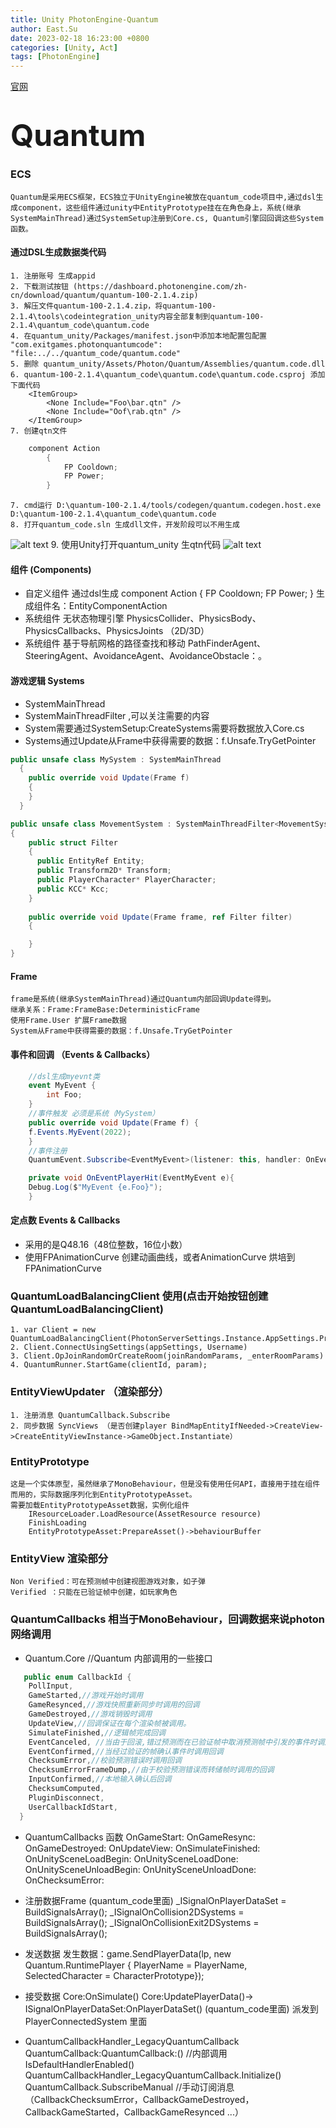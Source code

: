 ```yaml
---
title: Unity PhotonEngine-Quantum
author: East.Su
date: 2023-02-18 16:23:00 +0800
categories: [Unity, Act]
tags: [PhotonEngine]
---
```


 [官网](https://dashboard.photonengine.com/zh-cn)
 
# <font size=40>Quantum</font>

### ECS
	Quantum是采用ECS框架，ECS独立于UnityEngine被放在quantum_code项目中,通过dsl生成component，这些组件通过unity中EntityPrototype挂在在角色身上，系统(继承SystemMainThread)通过SystemSetup注册到Core.cs, Quantum引擎回回调这些System函数。
#### 通过DSL生成数据类代码
	1. 注册账号 生成appid
	2. 下载测试按钮 (https://dashboard.photonengine.com/zh-cn/download/quantum/quantum-100-2.1.4.zip)
	3. 解压文件quantum-100-2.1.4.zip，将quantum-100-2.1.4\tools\codeintegration_unity内容全部复制到quantum-100-2.1.4\quantum_code\quantum.code
	4. 在quantum_unity/Packages/manifest.json中添加本地配置包配置 "com.exitgames.photonquantumcode": "file:../../quantum_code/quantum.code"
	5. 删除 quantum_unity/Assets/Photon/Quantum/Assemblies/quantum.code.dll
	6. quantum-100-2.1.4\quantum_code\quantum.code\quantum.code.csproj 添加下面代码
		<ItemGroup>
			<None Include="Foo\bar.qtn" />
			<None Include="Oof\rab.qtn" />
		</ItemGroup>
	7. 创建qtn文件
```c#
	component Action
		{
			FP Cooldown;
			FP Power;
		}
```
	7. cmd运行 D:\quantum-100-2.1.4/tools/codegen/quantum.codegen.host.exe D:\quantum-100-2.1.4\quantum_code\quantum.code 
	8. 打开quantum_code.sln 生成dll文件，开发阶段可以不用生成
![alt text](/assets/image-8.png)
	9. 使用Unity打开quantum_unity 生qtn代码
![alt text](/assets/image-6.png)

#### 组件 (Components)
+ 自定义组件 通过dsl生成
	component Action
	{
		FP Cooldown;
		FP Power;
	}
	生成组件名：EntityComponentAction
+ 系统组件 无状态物理引擎 PhysicsCollider、PhysicsBody、PhysicsCallbacks、PhysicsJoints （2D/3D） 
+ 系统组件 基于导航网格的路径查找和移动 PathFinderAgent、SteeringAgent、AvoidanceAgent、AvoidanceObstacle：。
 

#### 游戏逻辑 Systems 
+ SystemMainThread
+ SystemMainThreadFilter<T> ,可以关注需要的内容
+ System需要通过SystemSetup:CreateSystems需要将数据放入Core.cs   
+ Systems通过Update从Frame中获得需要的数据：f.Unsafe.TryGetPointer
  
```c#
public unsafe class MySystem : SystemMainThread
  {
    public override void Update(Frame f)
    {
    }
  }

public unsafe class MovementSystem : SystemMainThreadFilter<MovementSystem.Filter>
{
    public struct Filter
    {
      public EntityRef Entity;
      public Transform2D* Transform;
      public PlayerCharacter* PlayerCharacter;
      public KCC* Kcc;
    }
	
	public override void Update(Frame frame, ref Filter filter)
	{

	}
}
```
#### Frame
	frame是系统(继承SystemMainThread)通过Quantum内部回调Update得到。
	继承关系：Frame:FrameBase:DeterministicFrame
	使用Frame.User 扩展Frame数据
	System从Frame中获得需要的数据：f.Unsafe.TryGetPointer

#### 事件和回调 （Events & Callbacks）
```c#
	//dsl生成myevnt类
	event MyEvent {
		int Foo;
	}
	//事件触发 必须是系统（MySystem）
	public override void Update(Frame f) {
	f.Events.MyEvent(2022);
	}
	//事件注册
	QuantumEvent.Subscribe<EventMyEvent>(listener: this, handler: OnEventPlayerHit);

	private void OnEventPlayerHit(EventMyEvent e){
	Debug.Log($"MyEvent {e.Foo}");
	}
```
#### 定点数 Events & Callbacks
+ 采用的是Q48.16（48位整数，16位小数）
+ 使用FPAnimationCurve 创建动画曲线，或者AnimationCurve 烘培到FPAnimationCurve

### QuantumLoadBalancingClient 使用(点击开始按钮创建QuantumLoadBalancingClient)
	1. var Client = new QuantumLoadBalancingClient(PhotonServerSettings.Instance.AppSettings.Protocol);
	2. Client.ConnectUsingSettings(appSettings, Username)
	3. Client.OpJoinRandomOrCreateRoom(joinRandomParams, _enterRoomParams)
	4. QuantumRunner.StartGame(clientId, param);

### EntityViewUpdater （渲染部分）
	1. 注册消息 QuantumCallback.Subscribe
	2. 同步数据 SyncViews （是否创建player BindMapEntityIfNeeded->CreateView->CreateEntityViewInstance->GameObject.Instantiate）
	

###	EntityPrototype 
	这是一个实体原型，虽然继承了MonoBehaviour，但是没有使用任何API，直接用于挂在组件而用的，实际数据序列化到EntityPrototypeAsset。	
	需要加载EntityPrototypeAsset数据，实例化组件
		IResourceLoader.LoadResource(AssetResource resource)
		FinishLoading
		EntityPrototypeAsset:PrepareAsset()->behaviourBuffer

### EntityView 渲染部分
	Non Verified：可在预测帧中创建视图游戏对象，如子弹
	Verified ：只能在已验证帧中创建，如玩家角色	

### QuantumCallbacks 相当于MonoBehaviour，回调数据来说photon网络调用	
+ Quantum.Core //Quantum 内部调用的一些接口
```c#
   public enum CallbackId {
    PollInput,
    GameStarted,//游戏开始时调用
    GameResynced,//游戏快照重新同步时调用的回调
    GameDestroyed,//游戏销毁时调用
    UpdateView,//回调保证在每个渲染帧被调用。
    SimulateFinished,//逻辑帧完成回调
    EventCanceled, //当由于回滚,错过预测而在已验证帧中取消预测帧中引发的事件时调用的回调
    EventConfirmed,//当经过验证的帧确认事件时调用回调
    ChecksumError,//校验预测错误时调用回调
    ChecksumErrorFrameDump,//由于校验预测错误而转储帧时调用的回调
    InputConfirmed,//本地输入确认后回调
    ChecksumComputed,
    PluginDisconnect,
    UserCallbackIdStart,
  }
```
+ QuantumCallbacks 函数
		OnGameStart:
		OnGameResync:
		OnGameDestroyed:
		OnUpdateView:
		OnSimulateFinished:
		OnUnitySceneLoadBegin:
		OnUnitySceneLoadDone:
		OnUnitySceneUnloadBegin:
		OnUnitySceneUnloadDone:
		OnChecksumError:
+ 注册数据Frame (quantum_code里面)
		_ISignalOnPlayerDataSet = BuildSignalsArray<ISignalOnPlayerDataSet>();
		_ISignalOnCollision2DSystems      = BuildSignalsArray<ISignalOnCollision2D>();
		_ISignalOnCollisionExit2DSystems  = BuildSignalsArray<ISignalOnCollisionExit2D>();
+ 发送数据
		发生数据：game.SendPlayerData(lp, new Quantum.RuntimePlayer { PlayerName = PlayerName, SelectedCharacter = CharacterPrototype});

+ 接受数据 
		Core:OnSimulate()
		Core:UpdatePlayerData()-> ISignalOnPlayerDataSet:OnPlayerDataSet() (quantum_code里面)	
		派发到 PlayerConnectedSystem 里面
+ QuantumCallbackHandler_LegacyQuantumCallback
   		QuantumCallback:QuantumCallback:() //内部调用
		IsDefaultHandlerEnabled()
		QuantumCallbackHandler_LegacyQuantumCallback.Initialize()
		QuantumCallback.SubscribeManual //手动订阅消息（CallbackChecksumError，CallbackGameDestroyed，CallbackGameStarted，CallbackGameResynced ...）
